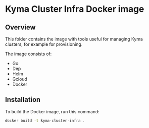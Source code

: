 # Kyma Cluster Infra Docker image

## Overview

This folder contains the image with tools useful for managing Kyma clusters, for example for provisioning.

The image consists of:
- Go
- Dep
- Helm
- Gcloud
- Docker

## Installation

To build the Docker image, run this command:

```bash
docker build -t kyma-cluster-infra .
```
